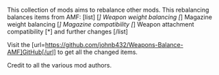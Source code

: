 This collection of mods aims to rebalance other mods.
This rebalancing balances items from AMF:
[list]
[*] Weapon weight balancing
[*] Magazine weight balancing
[*] Magazine compatibility
[*] Weapon attachment compatibility
[*] and further changes
[/list]

Visit the [url=https://github.com/johnb432/Weapons-Balance-AMF]GitHub[/url] to get all the changed items.

Credit to all the various mod authors.
